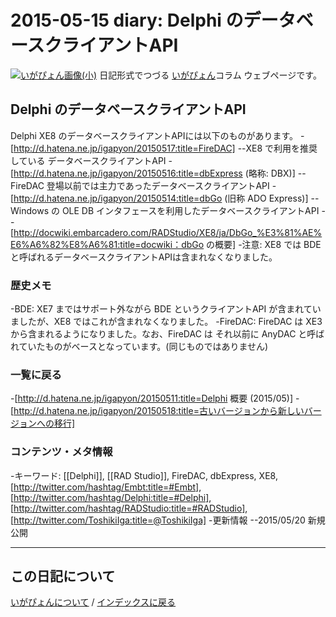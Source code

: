 2015-05-15 diary: Delphi のデータベースクライアントAPI
=====================================================================================================
[![いがぴょん画像(小)](https://igapyon.github.io/diary/images/iga200306s.jpg "いがぴょん")](https://igapyon.github.io/diary/memo/memoigapyon.html) 日記形式でつづる [いがぴょん](https://igapyon.github.io/diary/memo/memoigapyon.html)コラム ウェブページです。

## Delphi のデータベースクライアントAPI

Delphi XE8 のデータベースクライアントAPIには以下のものがあります。
-[http://d.hatena.ne.jp/igapyon/20150517:title=FireDAC]
--XE8 で利用を推奨している データベースクライアントAPI
-[http://d.hatena.ne.jp/igapyon/20150516:title=dbExpress (略称: DBX)]
--FireDAC 登場以前では主力であったデータベースクライアントAPI
-[http://d.hatena.ne.jp/igapyon/20150514:title=dbGo (旧称 ADO Express)]
--Windows の OLE DB インタフェースを利用したデータベースクライアントAPI
--[http://docwiki.embarcadero.com/RADStudio/XE8/ja/DbGo_%E3%81%AE%E6%A6%82%E8%A6%81:title=docwiki：dbGo の概要]
-注意: XE8 では BDE と呼ばれるデータベースクライアントAPIは含まれなくなりました。


### 歴史メモ

-BDE: XE7 まではサポート外ながら BDE というクライアントAPI が含まれていましたが、XE8 ではこれが含まれなくなりました。
-FireDAC: FireDAC は XE3 から含まれるようになりました。なお、FireDAC は それ以前に AnyDAC と呼ばれていたものがベースとなっています。(同じものではありません)


### 一覧に戻る

-[http://d.hatena.ne.jp/igapyon/20150511:title=Delphi 概要 (2015/05)]
-[http://d.hatena.ne.jp/igapyon/20150518:title=古いバージョンから新しいバージョンへの移行]


### コンテンツ・メタ情報

-キーワード: [[Delphi]], [[RAD Studio]], FireDAC, dbExpress, XE8, [http://twitter.com/hashtag/Embt:title=#Embt], [http://twitter.com/hashtag/Delphi:title=#Delphi], [http://twitter.com/hashtag/RADStudio:title=#RADStudio], [http://twitter.com/ToshikiIga:title=@ToshikiIga]
-更新情報
--2015/05/20 新規公開


----------------------------------------------------------------------------------------------------

## この日記について
[いがぴょんについて](http://www.igapyon.jp/igapyon/diary/memo/memoigapyon.html) / [インデックスに戻る](https://igapyon.github.io/diary/idxall.html)
